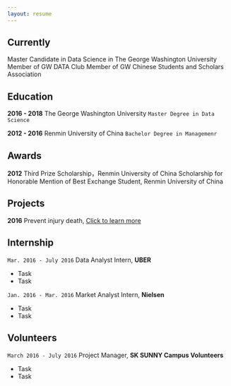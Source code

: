 ```yaml
---
layout: resume
---
```

## Currently

Master Candidate in Data Science in The George Washington University
Member of GW DATA Club
Member of GW Chinese Students and Scholars Association

## Education

__2016 - 2018__
The George Washington University
`Master Degree in Data Science`

__2012 - 2016__
Renmin University of China
`Bachelor Degree in Managemenr`

## Awards
__2012__
Third Prize Scholarship，Renmin University of China
Scholarship for Honorable Mention of Best Exchange Student, Renmin University of China

## Projects

__2016__
Prevent injury death, <a href="http://MyWebsite.tld/presentation1">Click to learn more</a>


## Internship

`Mar. 2016 - July 2016`
Data Analyst Intern, __UBER__ 

- Task
- Task

`Jan. 2016 - Mar. 2016`
Market Analyst Intern, __Nielsen__ 

- Task
- Task

## Volunteers

`March 2016 - July 2016`
Project Manager, __SK SUNNY Campus Volunteers__

- Task
- Task


<!-- ### Footer

Last updated: May 2013 -->


